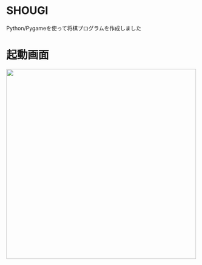 # SHOUGI
Python/Pygameを使って将棋プログラムを作成しました

# 起動画面
<img src= "https://user-images.githubusercontent.com/73467116/130317638-6d2faa29-3179-4c93-ae7e-55fea1a577b9.png" width="500px">
